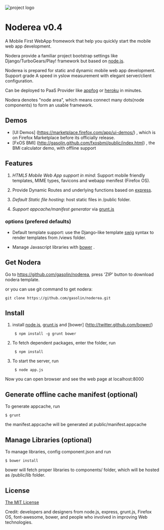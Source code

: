 ![project logo](https://raw.github.com/gasolin/noderea/master/public/img/icon128.png)

# Noderea v0.4

A Mobile First WebApp fromework that help you quickly start the mobile web app development. 

Nodera provide a familiar project bootstrap settings like Django/TurboGears/Play! framework but based on [node.js](http://nodejs.org/).

Noderea is prepared for static and dynamic mobile web app development. Support grade A speed in yslow measurement with elegant server/client configuration.

Can be deployed to PaaS Provider like [appfog](https://www.appfog.com) or [heroku](http://www.heroku.com) in minutes.


Nodera denotes "node area", which means connect many dots(node components) to form an usable framework.

## Demos

* [UI Demos] (https://marketplace.firefox.com/app/ui-demos/) , which is on Firefox Marketplace before its officially release.
* [FxOS BMI] (http://gasolin.github.com/fxosbmi/public/index.html) , the BMI calculator demo, with offline support

## Features

1. *HTML5 Mobile Web App support in mind*: Support mobile friendly templates, MIME types, favicons and webapp menifest (Firefox OS).

2. Provide Dynamic Routes and underlying functions based on [express](http://www.expressjs.com).

3. *Default Static file hosting*: host static files in /public folder.

4. *Support appcache/manifest generator* via [grunt.js](https://github.com/gunta/grunt-manifest)

### options (prefered defaults)

* Default template support: use the Django-like template [swig](http://paularmstrong.github.com/swig) syntax to render templates from /views folder.

* Manage Javascript libraries with [bower](http://sindresorhus.com/bower-components/) .


## Get Nodera

Go to https://github.com/gasolin/noderea, press 'ZIP' button to download nodera template.

or you can use git command to get nodera:

    git clone https://github.com/gasolin/noderea.git

## Install

1. install [node.js](http://www.nodejs.org), [grunt.js](http://gruntjs.com/) and [bower] (http://twitter.github.com/bower/)

        $ npm install -g grunt bower

2. To fetch dependent packages, enter the folder, run

        $ npm install

3. To start the server, run

        $ node app.js

Now you can open browser and see the web page at localhost:8000 


## Generate offline cache manifest (optional)

To generate appcache, run

    $ grunt

the manifest.appcache will be generated at public/manifest.appcache


## Manage Libraries (optional)

To manage libraries, config component.json and run

    $ bower install

bower will fetch proper libraries to components/ folder, which will be hosted as /public/lib folder.


## License

[The MIT License](http://opensource.org/licenses/MIT)

Credit: developers and designers from node.js, express, grunt.js, Firefox OS, font-awesome, bower, and people who involved in improving Web technologies.
